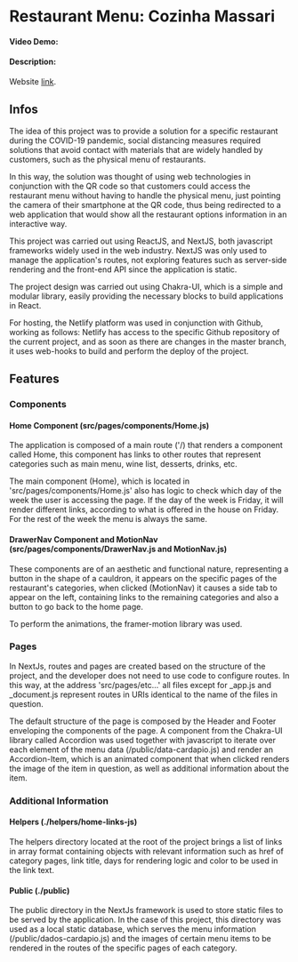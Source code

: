# Restaurant Menu: Cozinha Massari
#### Video Demo:  <URL HERE>
#### Description:

Website [link](https://menumassari.netlify.app/).

## Infos

The idea of this project was to provide a solution for a specific restaurant during the COVID-19 pandemic, social distancing measures required solutions that avoid contact with materials that are widely handled by customers, such as the physical menu of restaurants.

In this way, the solution was thought of using web technologies in conjunction with the QR code so that customers could access the restaurant menu without having to handle the physical menu, just pointing the camera of their smartphone at the QR code, thus being redirected to a web application that would show all the restaurant options information in an interactive way.

This project was carried out using ReactJS, and NextJS, both javascript frameworks widely used in the web industry. NextJS was only used to manage the application's routes, not exploring features such as server-side rendering and the front-end API since the application is static.

The project design was carried out using Chakra-UI, which is a simple and modular library, easily providing the necessary blocks to build applications in React.

For hosting, the Netlify platform was used in conjunction with Github, working as follows: Netlify has access to the specific Github repository of the current project, and as soon as there are changes in the master branch, it uses web-hooks to build and perform the deploy of the project.

## Features

### Components

#### Home Component (src/pages/components/Home.js)

The application is composed of a main route ('/) that renders a component called Home, this component has links to other routes that represent categories such as main menu, wine list, desserts, drinks, etc.

The main component (Home), which is located in 'src/pages/components/Home.js' also has logic to check which day of the week the user is accessing the page. If the day of the week is Friday, it will render different links, according to what is offered in the house on Friday. For the rest of the week the menu is always the same.

#### DrawerNav Component and MotionNav (src/pages/components/DrawerNav.js and MotionNav.js)

These components are of an aesthetic and functional nature, representing a button in the shape of a cauldron, it appears on the specific pages of the restaurant's categories, when clicked (MotionNav) it causes a side tab to appear on the left, containing links to the remaining categories and also a button to go back to the home page.

To perform the animations, the framer-motion library was used.

### Pages

In NextJs, routes and pages are created based on the structure of the project, and the developer does not need to use code to configure routes. In this way, at the address 'src/pages/etc...' all files except for _app.js and _document.js represent routes in URIs identical to the name of the files in question.

The default structure of the page is composed by the Header and Footer enveloping the components of the page. A component from the Chakra-UI library called Accordion was used together with javascript to iterate over each element of the menu data (/public/data-cardapio.js) and render an Accordion-Item, which is an animated component that when clicked renders the image of the item in question, as well as additional information about the item.

### Additional Information

#### Helpers (./helpers/home-links-js)

The helpers directory located at the root of the project brings a list of links in array format containing objects with relevant information such as href of category pages, link title, days for rendering logic and color to be used in the link text.

#### Public (./public)

The public directory in the NextJs framework is used to store static files to be served by the application. In the case of this project, this directory was used as a local static database, which serves the menu information (/public/dados-cardapio.js) and the images of certain menu items to be rendered in the routes of the specific pages of each category.